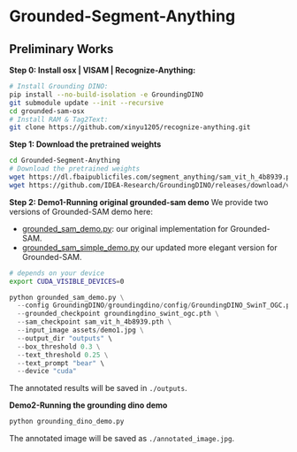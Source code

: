 # Grounded-Segment-Anything

## Preliminary Works
**Step 0: Install osx | VISAM | Recognize-Anything:**
```bash
# Install Grounding DINO:
pip install --no-build-isolation -e GroundingDINO
git submodule update --init --recursive
cd grounded-sam-osx
# Install RAM & Tag2Text:
git clone https://github.com/xinyu1205/recognize-anything.git
```

**Step 1: Download the pretrained weights**

```bash
cd Grounded-Segment-Anything
# Download the pretrained weights
wget https://dl.fbaipublicfiles.com/segment_anything/sam_vit_h_4b8939.pth
wget https://github.com/IDEA-Research/GroundingDINO/releases/download/v0.1.0-alpha/groundingdino_swint_ogc.pth
```

**Step 2: Demo1-Running original grounded-sam demo**
We provide two versions of Grounded-SAM demo here:
- [grounded_sam_demo.py](./grounded_sam_demo.py): our original implementation for Grounded-SAM.
- [grounded_sam_simple_demo.py](./grounded_sam_simple_demo.py) our updated more elegant version for Grounded-SAM.
```bash
# depends on your device 
export CUDA_VISIBLE_DEVICES=0
```

```python
python grounded_sam_demo.py \
  --config GroundingDINO/groundingdino/config/GroundingDINO_SwinT_OGC.py \
  --grounded_checkpoint groundingdino_swint_ogc.pth \
  --sam_checkpoint sam_vit_h_4b8939.pth \
  --input_image assets/demo1.jpg \
  --output_dir "outputs" \
  --box_threshold 0.3 \
  --text_threshold 0.25 \
  --text_prompt "bear" \
  --device "cuda"
```

The annotated results will be saved in `./outputs`.


**Demo2-Running the grounding dino demo**

```bash
python grounding_dino_demo.py
```
The annotated image will be saved as `./annotated_image.jpg`.